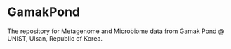 # GamakPond
The repository for Metagenome and Microbiome data from Gamak Pond @ UNIST, Ulsan, Republic of Korea.
